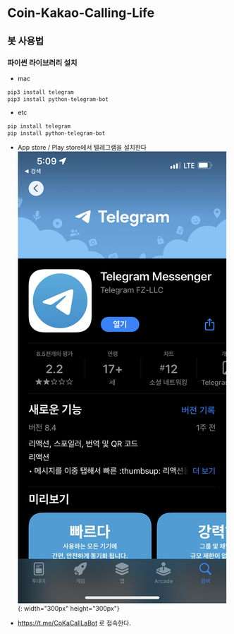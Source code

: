 # Coin-Kakao-Calling-Life

## 봇 사용법

### 파이썬 라이브러리 설치

- mac

```
pip3 install telegram
pip3 install python-telegram-bot
```

- etc

```
pip install telegram
pip install python-telegram-bot
```

- App store / Play store에서 텔레그램을 설치한다
  ![텔레그램설치](img/install_telegram.png){: width="300px" height="300px"}

- https://t.me/CoKaCallLaBot 로 접속한다.

